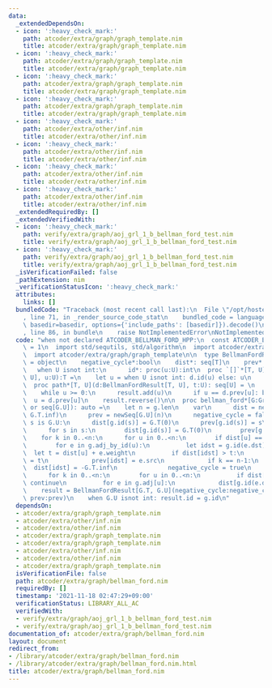 ```yaml
---
data:
  _extendedDependsOn:
  - icon: ':heavy_check_mark:'
    path: atcoder/extra/graph/graph_template.nim
    title: atcoder/extra/graph/graph_template.nim
  - icon: ':heavy_check_mark:'
    path: atcoder/extra/graph/graph_template.nim
    title: atcoder/extra/graph/graph_template.nim
  - icon: ':heavy_check_mark:'
    path: atcoder/extra/graph/graph_template.nim
    title: atcoder/extra/graph/graph_template.nim
  - icon: ':heavy_check_mark:'
    path: atcoder/extra/graph/graph_template.nim
    title: atcoder/extra/graph/graph_template.nim
  - icon: ':heavy_check_mark:'
    path: atcoder/extra/other/inf.nim
    title: atcoder/extra/other/inf.nim
  - icon: ':heavy_check_mark:'
    path: atcoder/extra/other/inf.nim
    title: atcoder/extra/other/inf.nim
  - icon: ':heavy_check_mark:'
    path: atcoder/extra/other/inf.nim
    title: atcoder/extra/other/inf.nim
  - icon: ':heavy_check_mark:'
    path: atcoder/extra/other/inf.nim
    title: atcoder/extra/other/inf.nim
  _extendedRequiredBy: []
  _extendedVerifiedWith:
  - icon: ':heavy_check_mark:'
    path: verify/extra/graph/aoj_grl_1_b_bellman_ford_test.nim
    title: verify/extra/graph/aoj_grl_1_b_bellman_ford_test.nim
  - icon: ':heavy_check_mark:'
    path: verify/extra/graph/aoj_grl_1_b_bellman_ford_test.nim
    title: verify/extra/graph/aoj_grl_1_b_bellman_ford_test.nim
  _isVerificationFailed: false
  _pathExtension: nim
  _verificationStatusIcon: ':heavy_check_mark:'
  attributes:
    links: []
  bundledCode: "Traceback (most recent call last):\n  File \"/opt/hostedtoolcache/Python/3.10.0/x64/lib/python3.10/site-packages/onlinejudge_verify/documentation/build.py\"\
    , line 71, in _render_source_code_stat\n    bundled_code = language.bundle(stat.path,\
    \ basedir=basedir, options={'include_paths': [basedir]}).decode()\n  File \"/opt/hostedtoolcache/Python/3.10.0/x64/lib/python3.10/site-packages/onlinejudge_verify/languages/nim.py\"\
    , line 86, in bundle\n    raise NotImplementedError\nNotImplementedError\n"
  code: "when not declared ATCODER_BELLMAN_FORD_HPP:\n  const ATCODER_BELLMAN_FORD_HPP*\
    \ = 1\n  import std/sequtils, std/algorithm\n  import atcoder/extra/other/inf\n\
    \  import atcoder/extra/graph/graph_template\n\n  type BellmanFordResult*[T, U]\
    \ = object\n    negative_cycle*:bool\n    dist*: seq[T]\n    prev*: seq[U]\n \
    \   when U isnot int:\n      id*: proc(u:U):int\n  proc `[]`*[T, U](d:BellmanFordResult[T,\
    \ U], u:U):T =\n    let u = when U isnot int: d.id(u) else: u\n    d.dist[u]\n\
    \  proc path*[T, U](d:BellmanFordResult[T, U], t:U): seq[U] = \n    var u = t\n\
    \    while u >= 0:\n      result.add(u)\n      if u == d.prev[u]: break\n    \
    \  u = d.prev[u]\n    result.reverse()\n\n  proc bellman_ford*[G:Graph](g:G, s:G.U\
    \ or seq[G.U]): auto =\n    let n = g.len\n    var\n      dist = newSeqWith(n,\
    \ G.T.inf)\n      prev = newSeq[G.U](n)\n      negative_cycle = false\n    when\
    \ s is G.U:\n      dist[g.id(s)] = G.T(0)\n      prev[g.id(s)] = s\n    else:\n\
    \      for s in s:\n        dist[g.id(s)] = G.T(0)\n        prev[g.id(s)] = s\n\
    \    for k in 0..<n:\n      for u in 0..<n:\n        if dist[u] == G.T.inf: continue\n\
    \        for e in g.adj_by_id(u):\n          let idst = g.id(e.dst)\n        \
    \  let t = dist[u] + e.weight\n          if dist[idst] > t:\n            dist[idst]\
    \ = t\n            prev[idst] = e.src\n            if k == n-1:\n            \
    \  dist[idst] = -G.T.inf\n              negative_cycle = true\n    if negative_cycle:\n\
    \      for k in 0..<n:\n        for u in 0..<n:\n          if dist[u] != -G.T.inf:\
    \ continue\n          for e in g.adj[u]:\n            dist[g.id(e.dst)] = -G.T.inf\n\
    \    result = BellmanFordResult[G.T, G.U](negative_cycle:negative_cycle, dist:dist,\
    \ prev:prev)\n    when G.U isnot int: result.id = g.id\n"
  dependsOn:
  - atcoder/extra/graph/graph_template.nim
  - atcoder/extra/other/inf.nim
  - atcoder/extra/other/inf.nim
  - atcoder/extra/graph/graph_template.nim
  - atcoder/extra/graph/graph_template.nim
  - atcoder/extra/other/inf.nim
  - atcoder/extra/other/inf.nim
  - atcoder/extra/graph/graph_template.nim
  isVerificationFile: false
  path: atcoder/extra/graph/bellman_ford.nim
  requiredBy: []
  timestamp: '2021-11-18 02:47:29+09:00'
  verificationStatus: LIBRARY_ALL_AC
  verifiedWith:
  - verify/extra/graph/aoj_grl_1_b_bellman_ford_test.nim
  - verify/extra/graph/aoj_grl_1_b_bellman_ford_test.nim
documentation_of: atcoder/extra/graph/bellman_ford.nim
layout: document
redirect_from:
- /library/atcoder/extra/graph/bellman_ford.nim
- /library/atcoder/extra/graph/bellman_ford.nim.html
title: atcoder/extra/graph/bellman_ford.nim
---
```

